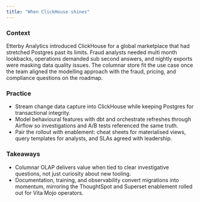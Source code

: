 ```yaml
---
title: "When ClickHouse shines"
---
```


### Context
Etterby Analytics introduced ClickHouse for a global marketplace that had stretched Postgres past its limits. Fraud analysts needed multi month lookbacks, operations demanded sub second answers, and nightly exports were masking data quality issues. The columnar store fit the use case once the team aligned the modelling approach with the fraud, pricing, and compliance questions on the roadmap.

### Practice
- Stream change data capture into ClickHouse while keeping Postgres for transactional integrity.
- Model behavioural features with dbt and orchestrate refreshes through Airflow so investigations and A/B tests referenced the same truth.
- Pair the rollout with enablement: cheat sheets for materialised views, query templates for analysts, and SLAs agreed with leadership.

### Takeaways
- Columnar OLAP delivers value when tied to clear investigative questions, not just curiosity about new tooling.
- Documentation, training, and observability convert migrations into momentum, mirroring the ThoughtSpot and Superset enablement rolled out for Vita Mojo operators.

